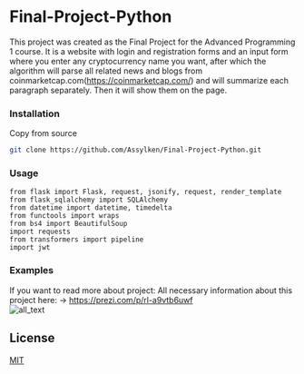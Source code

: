 # Final-Project-Python

This project was created as the Final Project for the Advanced Programming 1 course. 
It is a website with login and registration forms and an input form where you enter any cryptocurrency name you want, after which the algorithm will parse all related news and blogs from coinmarketcap.com(https://coinmarketcap.com/) and will summarize each paragraph separately. Then it will show them on the page.

### Installation
Copy from source
```bash
git clone https://github.com/Assylken/Final-Project-Python.git
```

### Usage

```
from flask import Flask, request, jsonify, request, render_template
from flask_sqlalchemy import SQLAlchemy
from datetime import datetime, timedelta
from functools import wraps
from bs4 import BeautifulSoup
import requests
from transformers import pipeline
import jwt
```

### Examples
If you want to read more about project:
All necessary information about this project here: -> https://prezi.com/p/rl-a9vtb6uwf <br>
![all_text](https://user-images.githubusercontent.com/79912262/141840872-bff2d454-4efa-4ac3-97df-5f233b63e35b.jpg)
## License
[MIT](https://choosealicense.com/licenses/mit/)
